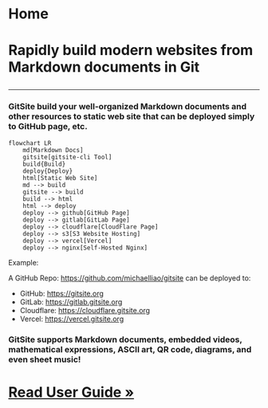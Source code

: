 # Home

# Rapidly build modern websites from Markdown documents in Git</p>

---

### GitSite build your well-organized Markdown documents and other resources to static web site that can be deployed simply to GitHub page, etc.

```mermaid
flowchart LR
    md[Markdown Docs]
    gitsite[gitsite-cli Tool]
    build{Build}
    deploy{Deploy}
    html[Static Web Site]
    md --> build
    gitsite --> build
    build --> html
    html --> deploy
    deploy --> github[GitHub Page]
    deploy --> gitlab[GitLab Page]
    deploy --> cloudflare[CloudFlare Page]
    deploy --> s3[S3 Website Hosting]
    deploy --> vercel[Vercel]
    deploy --> nginx[Self-Hosted Nginx]
```

Example:

A GitHub Repo: https://github.com/michaelliao/gitsite can be deployed to:

- GitHub: https://gitsite.org
- GitLab: https://gitlab.gitsite.org
- Cloudflare: https://cloudflare.gitsite.org
- Vercel: https://vercel.gitsite.org

### GitSite supports Markdown documents, embedded videos, mathematical expressions, ASCII art, QR code, diagrams, and even sheet music!

# [Read User Guide »](/books/gitsite-guide/index.html)
